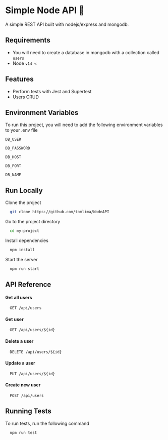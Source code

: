 
# Simple Node API 🐼​

A simple REST API built with nodejs/express and mongodb.



## Requirements

 - You will need to create a database in mongodb with a collection called `users`
 - Node `v14 <`  

## Features

- Perform tests with Jest and Supertest
- Users CRUD


## Environment Variables

To run this project, you will need to add the following environment variables to your .env file

`DB_USER`

`DB_PASSWORD`

`DB_HOST`

`DB_PORT`

`DB_NAME`


## Run Locally

Clone the project

```bash
  git clone https://github.com/tomlima/NodeAPI
```

Go to the project directory

```bash
  cd my-project
```

Install dependencies

```bash
  npm install
```


Start the server

```bash
  npm run start
```


## API Reference

#### Get all users

```http
  GET /api/users
```

#### Get user

```http
  GET /api/users/${id}
```

#### Delete a user 

```http
  DELETE /api/users/${id}
```

#### Update a user 

```http
  PUT /api/users/${id}
```

#### Create new user

```http
  POST /api/users
```



## Running Tests

To run tests, run the following command

```bash
  npm run test
```


